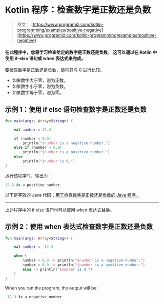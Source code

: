 # Kotlin 程序：检查数字是正数还是负数

> 原文： [https://www.programiz.com/kotlin-programming/examples/positive-negative](https://www.programiz.com/kotlin-programming/examples/positive-negative)

#### 在此程序中，您将学习检查给定的数字是正数还是负数。 这可以通过在 Kotlin 中使用 if-else 语句或 when 表达式来完成。

要检查数字是正数还是负数，请将其与 0 进行比较。

*   如果数字大于零，则为正数。
*   如果数字小于零，则为负数。
*   如果数字等于零，则为零。

## 示例 1：使用 if else 语句检查数字是正数还是负数

```kt
fun main(args: Array<String>) {

    val number = 12.3

    if (number < 0.0)
        println("$number is a negative number.")
    else if (number > 0.0)
        println("$number is a positive number.")
    else
        println("$number is 0.")
}
```

运行该程序时，输出为：

```kt
12.3 is a positive number.
```

以下是等效的 Java 代码：[用于检查数字是正数还是负数的 Java 程序。](/java-programming/examples/positive-negative)

* * *

上述程序中的 if else 语句也可以使用 when 表达式替换。

## 示例 2：使用 when 表达式检查数字是正数还是负数

```kt
fun main(args: Array<String>) {

    val number = -12.3

    when {
        number < 0.0 -> println("$number is a negative number.")
        number > 0.0 -> println("$number is a positive number.")
        else -> println("$number is 0.")
    }
}
```

When you run the program, the output will be:

```kt
-12.3 is a negative number.
```